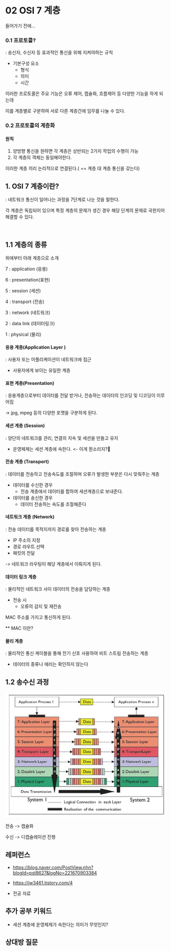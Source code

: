 # 02 OSI 7 계층

들어가기 전에...

### 0.1 프로토콜?

: 송신자, 수신자 등 효과적인 통신을 위해 지켜야하는 규칙

- 기본구성 요소
  - 형식
  - 의미
  - 시간



이러한 프로토콜은 주요 기능은 오류 제어, 캡슐화, 흐름제어 등 다양한 기능을 하게 되는데 

이를 계층별로 구분하여 서로 다른 계층간에 임무를 나눌 수 있다.



### 0.2 프로토콜의 계층화

#### 원칙

1. 양방향 통신을 원하면 각 계층은 상반되는 2가지 작업의 수행이 가능
2. 각 계층의 객체는 동일해야한다.

이러한 계층 끼리 논리적으로 연결된다.( == 계층 대 계층 통신을 갖는다)





## 1. OSI 7 계층이란?

: 네트워크 통신이 일어나는 과정을 7단계로 나눈 것을 말한다.

각 계층은 독립되어 있으며 특정 계층의 문제가 생긴 경우 해당 단계의 문제로 국한지어 해결할 수 있다.



​	

## 1.1 계층의 종류

위에부터 아래 계층으로 소개

7 : application (응용)

6 : presentation(표현)

5 : session (세션)

4 : transport (전송)

3 : network (네트워크)

2 : data link (데이터링크)

1 : physical (물리)



#### 응용 계층(Application Layer )

: 사용자 또는 어플리케이션이 네트워크에 접근

- 사용자에게 보이는 유일한 계층



#### 표현 계층(Presentation)

: 응용계층으로부터 데이터를 전달 받거나, 전송하는 데이터의 인코딩 및 디코딩이 이루어짐

-> jpg, mpeg 등의 다양한 포맷을 구분하게 된다.



#### 세션 계층 (Session)

: 양단의 네트워크를 관리, 연결의 지속 및 세션을 만들고 유지

- 운영체제는 세션 계층에 속한다. <- 이게 뭔소리지?



#### 전송 계층 (Transport)

: 데이터를 전송하고 전송속도를 조절하며 오류가 발생한 부분은 다시 맞춰주는 계층

- 데이터를 수신한 경우
  - 전송 계층에서 데이터를 합하여 세션계층으로 보내준다.
- 데이터를 송신한 경우
  - 데이터 전송하는 속도를 조절해준다



#### 네트워크 계층 (Network)

: 전송 데이터를 목적지까지 경로를 찾아 전송하는 계층

- IP 주소의 지정
- 경로 라우트 선택
- 패킷의 전달

-> 네트워크 라우팅이 해당 계층에서 이뤄지게 된다.



#### 데이터 링크 계층

: 물리적인 네트워크 사이 데이터의 전송을 담당하는 계층

- 전송 시
  - 오류의 감지 및 재전송

MAC 주소를 가지고 통신하게 된다.

** MAC 이란?



#### 물리 계층

: 물리적인 통신 케이블을 통해 전기 신호 사용하여 비트 스트림 전송하는 계층

- 데이터의 종류나 에러는 확인하지 않는다





## 1.2 송수신 과정

![image-20210119171202910](../assets/osi_7_layer.png)

전송 -> 캡슐화 

수신 -> 디캡슐레이션 진행







## 레퍼런스

- https://blog.naver.com/PostView.nhn?blogId=pst8627&logNo=221670903384

- https://jw3461.tistory.com/4
- 전공 자료





## 추가 공부 키워드

- 세션 계층에 운영체제가 속한다는 의미가 무엇인지?





## 상대방 질문 



